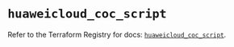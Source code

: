 # `huaweicloud_coc_script`

Refer to the Terraform Registry for docs: [`huaweicloud_coc_script`](https://registry.terraform.io/providers/huaweicloud/huaweicloud/1.71.1/docs/resources/coc_script).
